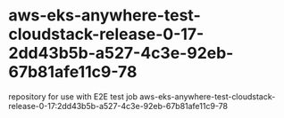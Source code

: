 # aws-eks-anywhere-test-cloudstack-release-0-17-2dd43b5b-a527-4c3e-92eb-67b81afe11c9-78
repository for use with E2E test job aws-eks-anywhere-test-cloudstack-release-0-17:2dd43b5b-a527-4c3e-92eb-67b81afe11c9-78
